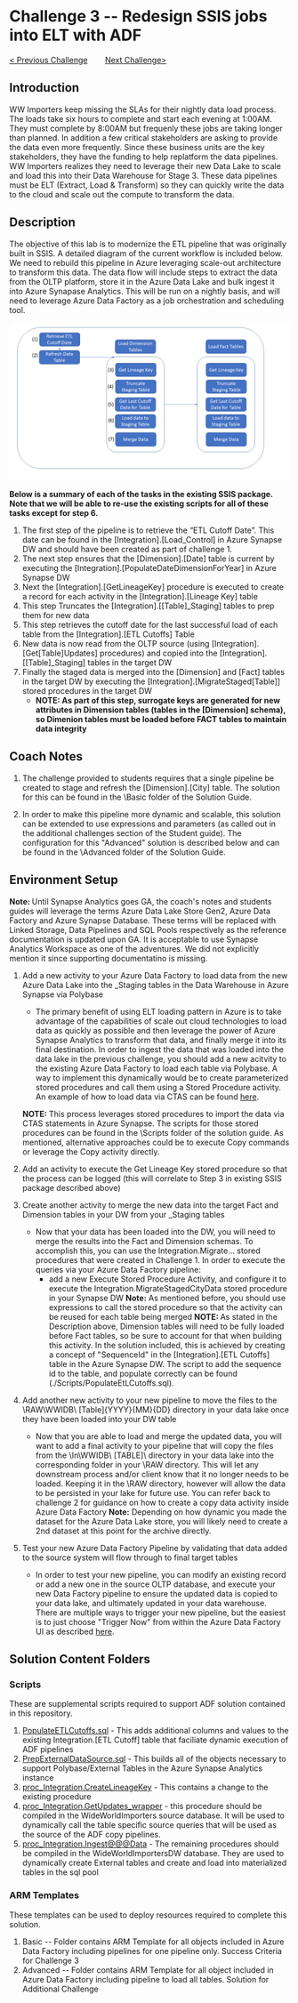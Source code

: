 # 	Challenge 3 -- Redesign SSIS jobs into ELT with ADF

[< Previous Challenge](../Challenge2/Readme.md)&nbsp;&nbsp;&nbsp;&nbsp;&nbsp;&nbsp;&nbsp;&nbsp;[Next Challenge>](../Challenge4/README.md)

## Introduction
WW Importers keep missing the SLAs for their nightly data load process.  The loads take six hours to complete and start each evening at 1:00AM.  They must complete by 8:00AM but frequenly these jobs are taking longer than planned.  In addition a few critical stakeholders are asking to provide the data even more frequently.  Since these business units are the key stakeholders, they have the funding to help replatform the data pipelines.  WW Importers realizes they need to leverage their new Data Lake to scale and load this into their Data Warehouse for Stage 3.  These data pipelines must be ELT (Extract, Load & Transform) so they can quickly write the data to the cloud and scale out the compute to transform the data.

## Description
The objective of this lab is to modernize the ETL pipeline that was originally built in SSIS.  A detailed diagram of the current workflow is included below.  We need to rebuild this pipeline in Azure leveraging scale-out architecture to transform this data.  The data flow will include steps to extract the data from the OLTP platform, store it in the Azure Data Lake and bulk ingest it into Azure Synapase Analytics.  This will be run on a nightly basis, and will need to leverage Azure Data Factory as a job orchestration and scheduling tool.

![Current SSIS Workflow](../../../images/SSISFlow.png)

<b>Below is a summary of each of the tasks in the existing SSIS package.  Note that we will be able to re-use the existing scripts for all of these tasks except for step 6.</b>

1. The first step of the pipeline is to retrieve the “ETL Cutoff Date”. This date can be found in the [Integration].[Load_Control] in Azure Synapse DW and should have been created as part of challenge 1.
1. The next step ensures that the [Dimension].[Date] table is current by executing the [Integration].[PopulateDateDimensionForYear] in Azure Synapse DW
1. Next the [Integration].[GetLineageKey] procedure is executed to create a record for each activity in the [Integration].[Lineage Key] table
1. This step Truncates the [Integration].[[Table]_Staging] tables to prep them for new data
1. This step retrieves the cutoff date for the last successful load of each table from the [Integration].[ETL Cutoffs] Table
1. New data is now read from the OLTP source (using [Integration].[Get[Table]Updates] procedures) and copied into the [Integration].[[Table]_Staging] tables in the target DW
1. Finally the staged data is merged into the [Dimension] and [Fact] tables in the target DW by executing the [Integration].[MigrateStaged[Table]] stored procedures in the target DW
    - <b>NOTE: As part of this step, surrogate keys are generated for new attributes in Dimension tables (tables in the [Dimension] schema), so Dimenion tables must be loaded before FACT tables to maintain data integrity</b>

## Coach Notes

1. The challenge provided to students requires that a single pipeline be created to stage and refresh the [Dimension].[City] table.  The solution for this can be found in the \Basic folder of the Solution Guide.

1. In order to make this pipeline more dynamic and scalable, this solution can be extended to use expressions and parameters (as called out in the additional challenges section of the Student guide).  The configuration for this "Advanced" solution is described below and can be found in the \Advanced folder of the Solution Guide.

## Environment Setup

<b>Note: </b> Until Synapse Analytics goes GA, the coach's notes and students guides will leverage the terms Azure Data Lake Store Gen2, Azure Data Factory and Azure Synapse Database.  These terms will be replaced with Linked Storage, Data Pipelines and SQL Pools respectively as the reference documentation is updated upon GA.  It is acceptable to use Synapse Analytics Workspace as one of the adventures. We did not explicitly mention it since supporting documentatino is missing.

1. Add a new activity to your Azure Data Factory to load data from the new Azure Data Lake into the _Staging tables in the Data Warehouse in Azure Synapse via Polybase
    - The primary benefit of using ELT loading pattern in Azure is to take advantage of the capabilities of scale out cloud technologies to load data as quickly as possible and then leverage the power of Azure Synapse Analytics to transform that data, and finally merge it into its final destination.  In order to ingest the data that was loaded into the data lake in the previous challenge, you should add a new acitvity to the existing Azure Data Factory to load each table via Polybase.  A way to implement this dynamically would be to create parameterized stored procedures and call them using a Stored Procedure activity.  An example of how to load data via CTAS can be found [here](https://docs.microsoft.com/en-us/azure/synapse-analytics/sql-data-warehouse/load-data-from-azure-blob-storage-using-polybase).

    <b>NOTE:</b> This process leverages stored procedures to import the data via CTAS statements in Azure Synapse.  The scripts for those stored procedures can be found in the \Scripts folder of the solution guide. As mentioned, alternative approaches could be to execute Copy commands or leverage the Copy activity directly. 

1. Add an activity to execute the Get Lineage Key stored procedure so that the process can be logged (this will correlate to Step 3 in existing SSIS package described above)

1. Create another activity to merge the new data into the target Fact and Dimension tables in your DW from your _Staging tables
    - Now that your data has been loaded into the DW, you will need to merge the results into the Fact and Dimension schemas.  To accomplish this, you can use the Integration.Migrate... stored procedures that were created in Challenge 1.  In order to execute the queries via your Azure Data Factory pipeline:
        - add a new Execute Stored Procedure Activity, and configure it to execute the Integration.MigrateStagedCityData stored procedure in your Synapse DW
        <b>Note:</b> As mentioned before, you should use expressions to call the stored procedure so that the activity can be reused for each table being merged
    <b>NOTE: </b>As stated in the Description above, Dimension tables will need to be fully loaded before Fact tables, so be sure to account for that when building this activity.  In the solution included, this is achieved by creating a concept of "SequenceId" in the [Integration].[ETL Cutoffs] table in the Azure Synapse DW.  The script to add the sequence id to the table, and populate correctly can be found (./Scripts/PopulateEtLCutoffs.sql).  

1. Add another new activity to your new pipeline to move the files to the \RAW\WWIDB\ [Table]\{YYYY}\{MM}\{DD} directory in your data lake once they have been loaded into your DW table
    - Now that you are able to load and merge the updated data, you will want to add a final activity to your pipeline that will copy the files from the \In\WWIDB\ [TABLE]\ directory in your data lake into the corresponding folder in your \RAW directory.  This will let any downstream process and/or client know that it no longer needs to be loaded.  Keeping it in the \RAW directory, however will allow the data to be persisted in your lake for future use.  You can refer back to challenge 2 for guidance on how to create a copy data activity inside Azure Data Factory
    <b>Note:</b> Depending on how dynamic you made the dataset for the Azure Data Lake store, you will likely need to create a 2nd dataset at this point for the archive directly.


1. Test your new Azure Data Factory Pipeline by validating that data added to the source system will flow through to final target tables
    - In order to test your new pipeline, you can modify an existing record or add a new one in the source OLTP database, and execute your new Data Factory pipeline to ensure the updated data is copied to your data lake, and ultimately updated in your data warehouse.  There are multiple ways to trigger your new pipeline, but the easiest is to just choose "Trigger Now" from within the Azure Data Factory UI as described [here](https://docs.microsoft.com/en-us/azure/data-factory/quickstart-create-data-factory-portal#trigger-the-pipeline-manually).


## Solution Content Folders

### Scripts

These are supplemental scripts required to support ADF solution contained in this repository.  

1. [PopulateETLCutoffs.sql](./Scripts/PopulateEtLCutoffs.sql) - This adds additional columns and values to the existing Integration.[ETL Cutoff] table that faciliate dynamic execution of ADF pipelines
2. [PrepExternalDataSource.sql](./Scripts/prepExternalDataSource.sql) - This builds all of the objects necessary to support Polybase/External Tables in the Azure Synapse Analytics instance
3. [proc_Integration.CreateLineageKey](./Scripts/proc_Integration.CreateLineageKey.sql) - This contains a change to the existing procedure 
4. [proc_Integration.GetUpdates_wrapper](./Scripts/proc_Integration.GetUpdates_wrapper.sql) - this procedure should be compiled in the WideWorldImporters source database.  It will be used to dynamically call the table specific source queries that will be used as the source of the ADF copy pipelines.
5. [proc_Integration.Ingest@@@Data](./Scripts/) - The remaining procedures should be compiled in the WideWorldImportersDW database.  They are used to dynamically create External tables and create and load into materialized tables in the sql pool

### ARM Templates

These templates can be used to deploy resources required to complete this solution.

1. Basic -- Folder contains ARM Template for all objects included in Azure Data Factory including pipelines for one pipeline only.  Success Criteria for Challenge 3
1. Advanced -- Folder contains ARM Template for all object included in Azure Data Factory including pipeline to load all tables.  Solution for Additional Challenge